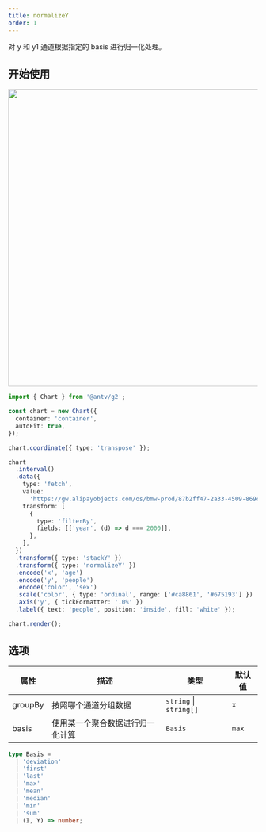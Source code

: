 ```yaml
---
title: normalizeY
order: 1
---
```


对 y 和 y1 通道根据指定的 basis 进行归一化处理。

## 开始使用

<img src="https://mdn.alipayobjects.com/huamei_qa8qxu/afts/img/A*1oZjT4cKSh8AAAAAAAAAAAAADmJ7AQ/original" width="600" />

```ts
import { Chart } from '@antv/g2';

const chart = new Chart({
  container: 'container',
  autoFit: true,
});

chart.coordinate({ type: 'transpose' });

chart
  .interval()
  .data({
    type: 'fetch',
    value:
      'https://gw.alipayobjects.com/os/bmw-prod/87b2ff47-2a33-4509-869c-dae4cdd81163.csv',
    transform: [
      {
        type: 'filterBy',
        fields: [['year', (d) => d === 2000]],
      },
    ],
  })
  .transform({ type: 'stackY' })
  .transform({ type: 'normalizeY' })
  .encode('x', 'age')
  .encode('y', 'people')
  .encode('color', 'sex')
  .scale('color', { type: 'ordinal', range: ['#ca8861', '#675193'] })
  .axis('y', { tickFormatter: '.0%' })
  .label({ text: 'people', position: 'inside', fill: 'white' });

chart.render();
```

## 选项

| 属性               | 描述                                           | 类型                     | 默认值                 |
|-------------------|------------------------------------------------|-------------------------|-----------------------|
| groupBy           | 按照哪个通道分组数据                              | `string` \| `string[]`   | `x`                   |  
| basis             | 使用某一个聚合数据进行归一化计算                    | `Basis`                  | `max`                 |

```ts
type Basis =
  | 'deviation'
  | 'first'
  | 'last'
  | 'max'
  | 'mean'
  | 'median'
  | 'min'
  | 'sum'
  | (I, Y) => number;
```
